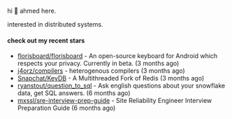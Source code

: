 hi 👋 ahmed here.

interested in distributed systems.

#### check out my recent stars

- [florisboard/florisboard](https://github.com/florisboard/florisboard) - An open-source keyboard for Android which respects your privacy. Currently in beta. (3 months ago)
- [j4orz/compilers](https://github.com/j4orz/compilers) - heterogenous compilers (3 months ago)
- [Snapchat/KeyDB](https://github.com/Snapchat/KeyDB) - A Multithreaded Fork of Redis (3 months ago)
- [ryanstout/question_to_sql](https://github.com/ryanstout/question_to_sql) - Ask english questions about your snowflake data, get SQL answers. (6 months ago)
- [mxssl/sre-interview-prep-guide](https://github.com/mxssl/sre-interview-prep-guide) - Site Reliability Engineer Interview Preparation Guide (6 months ago)

